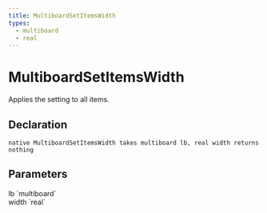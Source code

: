 ```yaml
---
title: MultiboardSetItemsWidth
types:
  - multiboard
  - real
---
```


# MultiboardSetItemsWidth
Applies the setting to all items.

## Declaration

```
native MultiboardSetItemsWidth takes multiboard lb, real width returns nothing
```

## Parameters
<dl>
  <dt>lb `multiboard`</dt>
  <dd></dd>

  <dt>width `real`</dt>
  <dd></dd>
</dl>